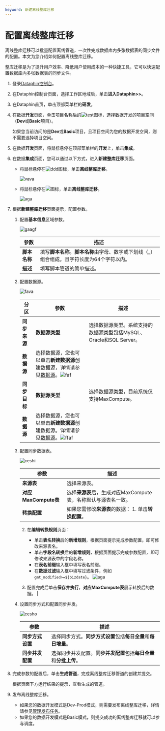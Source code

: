 ```yaml
---
keyword: 新建离线整库迁移
---
```


# 配置离线整库迁移

离线整库迁移可以批量配置离线管道，一次性完成数据库内多张数据表的同步文件的配置。本文为您介绍如何配置离线整库迁移。

整库迁移是为了提升用户效率、降低用户使用成本的一种快捷工具，它可以快速配置数据库内多张数据表的同步文件。

1.  登录[Dataphin控制台](https://dataphin.console.aliyun.com/workingArea)。

2.  在Dataphin控制台页面，选择工作区地域后，单击**进入Dataphin\>\>**。

3.  在Dataphin首页，单击顶部菜单栏的**研发**。

4.  在数据**开发**页面，单击项目名称后的![test](https://static-aliyun-doc.oss-accelerate.aliyuncs.com/assets/img/zh-CN/3497549951/p110384.png)图标，选择数据开发的项目空间（**Dev**或**Basic**项目）。

    如果您当前访问的是**Dev**或**Basic**项目，且项目空间为您的数据开发空间，则不需要选择项目空间。

5.  在数据**开发**页面，将鼠标悬停在顶部菜单栏的**开发**上，单击**集成**。

6.  在数据**集成**页面，您可以通过以下方式，进入**新建整库迁移**页面。

    -   将鼠标悬停在![ddd](https://static-aliyun-doc.oss-accelerate.aliyuncs.com/assets/img/zh-CN/2593819951/p80295.png)图标，单击**离线整库迁移**。

        ![vava](https://static-aliyun-doc.oss-accelerate.aliyuncs.com/assets/img/zh-CN/2783819951/p81238.png)

    -   将鼠标悬停在![](https://static-aliyun-doc.oss-accelerate.aliyuncs.com/assets/img/zh-CN/8397549951/p72706.png)图标，单击**离线整库迁移**。

        ![aga](https://static-aliyun-doc.oss-accelerate.aliyuncs.com/assets/img/zh-CN/2783819951/p81239.png)

7.  根据**新建整库迁移**页面提示，配置参数。

    1.  配置**基本信息**区域参数。

        ![gaagf](https://static-aliyun-doc.oss-accelerate.aliyuncs.com/assets/img/zh-CN/2783819951/p95853.png)

        |参数|描述|
        |--|--|
        |**脚本名称**|填写**脚本名称**。**脚本名称**由字母、数字或下划线（\_）组合组成，且字符长度为64个字符以内。|
        |**描述**|填写脚本管道的简单描述。|

    2.  配置数据源。

        ![fava](https://static-aliyun-doc.oss-accelerate.aliyuncs.com/assets/img/zh-CN/2783819951/p95854.png)

        |分区|参数|描述|
        |--|--|--|
        |**同步来源**|**数据源类型**|选择数据源类型。系统支持的数据源类型包括MySQL、Oracle和SQL Server。|
        |**数据源**|选择数据源，您也可以单击**新建数据源**创建数据源，详情请参见[数据源](/cn.zh-CN/数仓规划/数据源/概述.md)。![faf](https://static-aliyun-doc.oss-accelerate.aliyuncs.com/assets/img/zh-CN/2783819951/p81242.png) |
        |**同步目标**|**数据源类型**|选择数据源类型，目前系统仅支持MaxCompute。|
        |**数据源**|选择数据源，您也可以单击**新建数据源**创建数据源。详情请参见[数据源](/cn.zh-CN/数仓规划/数据源/概述.md)。![ffaf](https://static-aliyun-doc.oss-accelerate.aliyuncs.com/assets/img/zh-CN/2783819951/p81245.png) |

    3.  配置同步数据表。

        ![ceshi](https://static-aliyun-doc.oss-accelerate.aliyuncs.com/assets/img/zh-CN/2783819951/p95859.png)

        |参数|描述|
        |--|--|
        |**来源表**|选择来源表。|
        |**对应MaxCompute表**|选择**来源表**后，生成对应MaxCompute表，名称默认与源表名一致。|
        |**转换配置**|如果您需修改**来源表**的数据：         1.  单击**转换配置**。
        2.  在**编辑转换规则**页面：

            -   单击**表名转换**后的**新增规则**，根据页面提示完成参数配置，即可修改来源表名。
            -   单击**字段名转换**后的**新增规则**，根据页面提示完成参数配置，即可修改来源表中的字段名称。
            -   在**表名前缀**输入框中填写表名前缀。
            -   在**数据过滤**输入框中填写过滤条件，例如`gmt_modified>=${bizdate}`。
![aga](https://static-aliyun-doc.oss-accelerate.aliyuncs.com/assets/img/zh-CN/2783819951/p81249.png)

        3.  配置完成后单击**保存并执行**，**对应MaxCompute表**展示转换后的数据。 |

    4.  设置同步方式和配置同步并发。

        ![cesho](https://static-aliyun-doc.oss-accelerate.aliyuncs.com/assets/img/zh-CN/2783819951/p95860.png)

        |参数|描述|
        |--|--|
        |**同步方式设置**|选择同步方式。**同步方式设置**包括**每日全量**和**每日增量**。|
        |**同步并发配置**|选择同步并发配置。**同步并发配置**包括**每日全量**和**分批上传**。|

8.  完成参数的配置后，单击**生成管道**，完成离线整库迁移管道的创建并提交。

    根据页面下方运行结果的提示，查看生成的管道。

9.  发布离线整库迁移。

    -   如果您的数据开发模式是Dev-Prod模式，则需要发布离线整库迁移，详情请参见[管理发布任务](/cn.zh-CN/任务发布/管理发布任务.md)。
    -   如果您的数据开发模式是Basic模式，则提交成功的离线整库迁移就可以参与调度。

